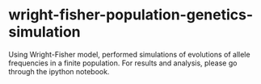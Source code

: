 # wright-fisher-population-genetics-simulation

Using Wright-Fisher model, performed simulations of evolutions of allele frequencies in a finite population. For results and analysis, please go through the ipython notebook.
